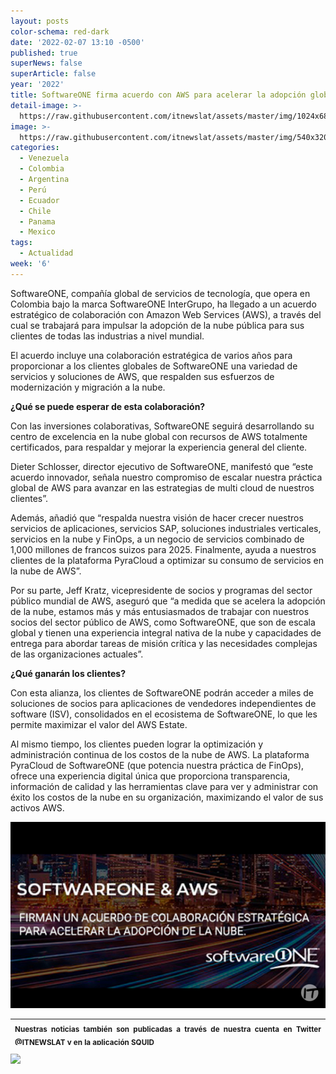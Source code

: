 ```yaml
---
layout: posts
color-schema: red-dark
date: '2022-02-07 13:10 -0500'
published: true
superNews: false
superArticle: false
year: '2022'
title: SoftwareONE firma acuerdo con AWS para acelerar la adopción global de la nube
detail-image: >-
  https://raw.githubusercontent.com/itnewslat/assets/master/img/1024x680/so-y-aws-acuerdo-g.jpg
image: >-
  https://raw.githubusercontent.com/itnewslat/assets/master/img/540x320/so-y-aws-acuerdo-p.jpg
categories:
  - Venezuela
  - Colombia
  - Argentina
  - Perú
  - Ecuador
  - Chile
  - Panama
  - Mexico
tags:
  - Actualidad
week: '6'
---
```

SoftwareONE, compañía global de servicios de tecnología, que opera en Colombia bajo la marca SoftwareONE InterGrupo, ha llegado a un acuerdo estratégico de colaboración con Amazon Web Services (AWS), a través del cual se trabajará para impulsar la adopción de la nube pública para sus clientes de todas las industrias a nivel mundial.
                       
El acuerdo incluye una colaboración estratégica de varios años para proporcionar a los clientes globales de SoftwareONE una variedad de servicios y soluciones de AWS, que respalden sus esfuerzos de modernización y migración a la nube.
 
**¿Qué se puede esperar de esta colaboración?**
 
Con las inversiones colaborativas, SoftwareONE seguirá desarrollando su centro de excelencia en la nube global con recursos de AWS totalmente certificados, para respaldar y mejorar la experiencia general del cliente.
 
Dieter Schlosser, director ejecutivo de SoftwareONE, manifestó que “este acuerdo innovador, señala nuestro compromiso de escalar nuestra práctica global de AWS para avanzar en las estrategias de multi cloud de nuestros clientes”.
 
Además, añadió que “respalda nuestra visión de hacer crecer nuestros servicios de aplicaciones, servicios SAP, soluciones industriales verticales, servicios en la nube y FinOps, a un negocio de servicios combinado de 1,000 millones de francos suizos para 2025. Finalmente, ayuda a nuestros clientes de la plataforma PyraCloud a optimizar su consumo de servicios en la nube de AWS”.
 
Por su parte, Jeff Kratz, vicepresidente de socios y programas del sector público mundial de AWS, aseguró que “a medida que se acelera la adopción de la nube, estamos más y más entusiasmados de trabajar con nuestros socios del sector público de AWS, como SoftwareONE, que son de escala global y tienen una experiencia integral nativa de la nube y capacidades de entrega para abordar tareas de misión crítica y las necesidades complejas de las organizaciones actuales”.
 
**¿Qué ganarán los clientes?**
 
Con esta alianza, los clientes de SoftwareONE podrán acceder a miles de soluciones de socios para aplicaciones de vendedores independientes de software (ISV), consolidados en el ecosistema de SoftwareONE, lo que les permite maximizar el valor del AWS Estate.
 
Al mismo tiempo, los clientes pueden lograr la optimización y administración continua de los costos de la nube de AWS. La plataforma PyraCloud de SoftwareONE (que potencia nuestra práctica de FinOps), ofrece una experiencia digital única que proporciona transparencia, información de calidad y las herramientas clave para ver y administrar con éxito los costos de la nube en su organización, maximizando el valor de sus activos AWS.

![](https://raw.githubusercontent.com/itnewslat/assets/master/img/540x320/so-y-aws-acuerdo-p.jpg)

<table style="height: 42px;" width="569">
<tbody>
<tr>
<td style="text-align: justify;"><sub><strong>Nuestras noticias también son publicadas a través de nuestra cuenta en Twitter <a href="https://twitter.com/itnewslat?lang=es">@ITNEWSLAT</a> y en la aplicación <a href="https://squidapp.co/en/">SQUID</a></strong></sub></td>
</tr>
</tbody>
</table>

<img src="https://tracker.metricool.com/c3po.jpg?hash=56f88a41e39ab42c063cc51676587a04"/>